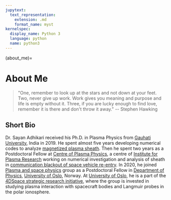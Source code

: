 ```yaml
---
jupytext:
  text_representation:
    extension: .md
    format_name: myst
kernelspec:
  display_name: Python 3
  language: python
  name: python3
---
```


(about_me)=

# About Me

>\"One, remember to look up at the stars and not down at your feet. Two, never give up work. Work gives you meaning and purpose and life is empty without it. Three, if you are lucky enough to find love, remember it is there and don't throw it away.\" -- Stephen Hawking

## Short Bio

Dr. Sayan Adhikari received his Ph.D. in Plasma Physics from [Gauhati University](http://gauhati.ac.in/), India in 2019. He spent almost five years developing numerical codes to analyze [magnetized plasma sheath](https://www.researchgate.net/project/Magnetized-Plasma-Sheath). Then he spent two years as a Postdoctoral Fellow at [Centre of Plasma Physics](http://www.cppipr.res.in/), a centre of [Institute for Plasma Research](http://www.ipr.res.in/) working on numerical investigation and analysis of sheath in [communication blackout of space vehicle re-entry](https://www.spaceacademy.net.au/spacelink/blackout.htm). In 2020, he joined [Plasma and space physics](https://www.mn.uio.no/fysikk/english/research/groups/plasma/index.html) group as a Postdoctoral Fellow in [Department of Physics](https://www.mn.uio.no/fysikk/english/), [University of Oslo](https://www.uio.no/english/), Norway. At [University of Oslo](https://www.uio.no/english/), he is a part of the [4DSpace strategic research initiative](https://www.mn.uio.no/fysikk/english/research/projects/4dspace/), where the group is invested in studying plasma interaction with spacecraft bodies and Langmuir probes in the polar ionosphere.
